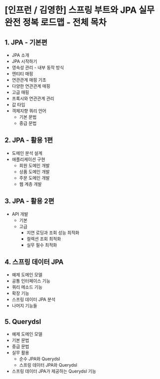 # [인프런 / 김영한] 스프링 부트와 JPA 실무 완전 정복 로드맵 - 전체 목차

## 1. JPA - 기본편

- JPA 소개
- JPA 시작하기
- 영속성 관리 - 내부 동작 방식
- 엔티티 매핑
- 연관관계 매핑 기초
- 다양한 연관관계 매핑
- 고급 매핑
- 프록시와 연관관계 관리
- 값 타입
- 객체지향 쿼리 언어
  - 기본 문법
  - 중급 문법

## 2. JPA - 활용 1편

- 도메인 분석 설계
- 애플리케이션 구현
  - 회원 도메인 개발
  - 상품 도메인 개발
  - 주문 도메인 개발
  - 웹 계층 개발

## 3. JPA - 활용 2편

- API 개발
  - 기본
  - 고급
    - 지연 로딩과 조회 성능 최적화
    - 컬렉션 조회 최적화
    - 실무 필수 최적화

## 4. 스프링 데이터 JPA

- 예제 도메인 모델
- 공통 인터페이스 기능
- 쿼리 메소드 기능
- 확장 기능
- 스프링 데이터 JPA 분석
- 나머지 기능들

## 5. Querydsl

- 예제 도메인 모델
- 기본 문법
- 중급 문법
- 실무 활용 
  - 순수 JPA와 Querydsl
  - 스프링 데이터 JPA와 Querydsl
- 스프링 데이터 JPA가 제공하는 Querydsl 기능
